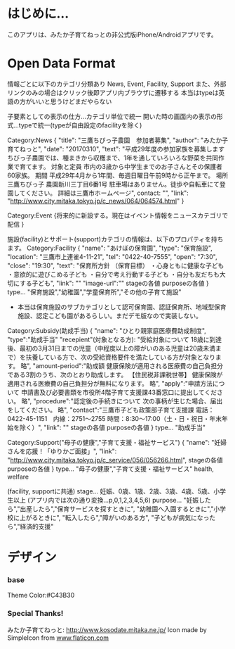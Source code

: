 # はじめに...

このアプリは、みたか子育てねっとの非公式版iPhone/Androidアプリです。


# Open Data Format
情報ごとに以下のカテゴリ分類あり
News, Event, Facility, Support
また、外部リンクのみの場合はクリック後即アプリ内ブラウザに遷移する
本当はtypeは英語の方がいいと思うけどまだやらない

子要素としての表示の仕方...カテゴリ単位で統一
開いた時の画面内の表示の形式...typeで統一(typeが自由設定のfacilityを除く)

Category:News
{
  "title": "三鷹ちびっ子農園　参加者募集",
  "author": "みたか子育てねっと",
  "date": "20170310",
  "text": "平成29年度の参加家族を募集します  ちびっ子農園では、種まきから収穫まで、1年を通していろいろな野菜を共同作業で育てます。    対象と定員  市内の3歳から中学生までのお子さんとその保護者60家族。    期間  平成29年4月から1年間、毎週日曜日午前9時から正午まで。    場所  三鷹ちびっ子  農園新川三丁目6番1号  駐車場はありません。徒歩や自転車にて登園してください。    詳細は三鷹市ホームページ",
  contact: "",
  "link": "http://www.city.mitaka.tokyo.jp/c_news/064/064574.html"
}


Category:Event
{将来的に新設する。現在はイベント情報をニュースカテゴリで配信 }


施設(facility)とサポート(support)カテゴリの情報は、以下のプロパティを持ちます。
Category:Facility
{
  "name": "あけぼの保育園",
  "type": "保育施設",
  "location": "三鷹市上連雀4-11-21",
  "tel": "0422-40-7555",
  "open": "7:30",
  "close": "19:30",
  "text": "保育所方針    （保育目標）  ・心身ともに健康な子ども  ・意欲的に遊びこめる子ども  ・自分で考え行動する子ども  ・自分も友だちも大切にする子ども",
  "link": ""
  "image-url":""
  stageの各値
  purposeの各値
}
type...
  "保育施設","幼稚園","学童保育所","その他の子育て施設"
* 本当は保育施設のサブカテゴリとして認可保育園、認証保育所、地域型保育施設、認定こども園があるらしい。まだデモ版なので実装しない。


Category:Subsidy(助成手当)
{
  "name": "ひとり親家庭医療費助成制度",
  "type":"助成手当"
  "recepient"(対象となる方): "受給対象について  18歳に到達後、最初の3月31日までの児童（中程度以上の障がいのある児童は20歳未満まで）を扶養している方で、次の受給資格要件を満たしている方が対象となります。 略",
  "amount-period":"助成額  健康保険が適用される医療費の自己負担分である3割のうち、次のとおり助成します。  【住民税非課税世帯】  健康保険が適用される医療費の自己負担分が無料になります。 略",
  "apply":"申請方法について  申請書及び必要書類を市役所4階子育て支援課43番窓口に提出してください。  略",
  "procedure":"認定後の手続きについて  次の事柄が生じた場合、届出をしてください。 略",
  "contact":"三鷹市子ども政策部子育て支援課  電話：0422-45-1151　内線：2751～2755  時間：8:30～17:00（土・日・祝日・年末年始を除く）",
  "link": ""
  stageの各値
  purposeの各値
}
type...
  "助成手当"


Category:Support("母子の健康","子育て支援・福祉サービス")
{
  "name": "妊婦さんを応援！「ゆりかご面接」",
  "link": "http://www.city.mitaka.tokyo.jp/c_service/056/056266.html",
  stageの各値
  purposeの各値
}
type...
  "母子の健康","子育て支援・福祉サービス"
  health, welfare


(facility, supportに共通)
stage...
  妊娠、0歳、1歳、2歳、3歳、4歳、5歳、小学生以上
  (アプリ内では次の通り変換...p,0,1,2,3,4,5,6)
purpose...
  "妊娠したら","出産したら","保育サービスを探すときに",
  "幼稚園へ入園するときに","小学校に上がるときに",
  "転入したら","障がいのある方",
  "子どもが病気になったら","経済的支援"



# デザイン
### base
Theme Color:#C43B30

### Special Thanks!
みたか子育てねっと:  http://www.kosodate.mitaka.ne.jp/
Icon made by SimpleIcon from www.flaticon.com
